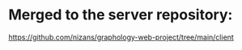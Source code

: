 # Merged to the server repository: 
https://github.com/nizans/graphology-web-project/tree/main/client
